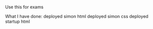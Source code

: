 Use this for exams

What I have done: 
deployed simon html
deployed simon css
deployed startup html
